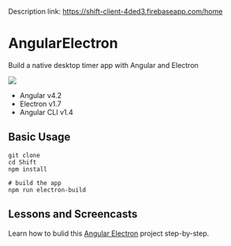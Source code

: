 Description link: https://shift-client-4ded3.firebaseapp.com/home

# AngularElectron

Build a native desktop timer app with Angular and Electron 

![](https://firebasestorage.googleapis.com/v0/b/firestarter-96e46.appspot.com/o/assets%2FShift-timer.gif?alt=media&token=597f37b8-8983-414c-8b08-c038621f12d7)

- Angular v4.2
- Electron v1.7
- Angular CLI v1.4 

## Basic Usage

```shell
git clone
cd Shift
npm install

# build the app
npm run electron-build
```

## Lessons and Screencasts

Learn how to bulid this [Angular Electron](https://angularfirebase.com/lessons/desktop-apps-with-electron-and-angular/) project step-by-step. 
